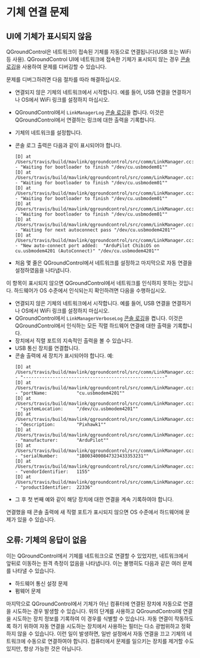 # 기체 연결 문제

## UI에 기체가 표시되지 않음

QGroundControl은 네트워크이 접속된 기체를 자동으로 연결됩니다(USB 또는 WiFi 등 사용). QGroundControl UI에 네트워크에 접속한 기체가 표시되지 않는 경우 [콘솔 로깅](../SettingsView/console_logging.md)을 사용하여 문제를 디버깅할 수 있습니다.

문제를 디버그하려면 다음 절차를 따라 해결하십시오.

* 연결되지 않은 기체의 네트워크에서 시작합니다. 예를 들어, USB 연결을 연결하거나 OS에서 WiFi 링크를 설정하지 마십시오.
* QGroundControl에서 `LinkManagerLog` [콘솔 로깅](../SettingsView/console_logging.md)을 켭니다. 이것은 QGroundControl에서 연결하는 링크에 대한 출력을 기록합니다.
* 기체의 네트워크를 설정합니다.
* 콘솔 로그 출력은 다음과 같이 표시되어야 합니다.

  ```
  [D] at /Users/travis/build/mavlink/qgroundcontrol/src/comm/LinkManager.cc:563 - "Waiting for bootloader to finish "/dev/cu.usbmodem01""
  [D] at /Users/travis/build/mavlink/qgroundcontrol/src/comm/LinkManager.cc:563 - "Waiting for bootloader to finish "/dev/cu.usbmodem01""
  [D] at /Users/travis/build/mavlink/qgroundcontrol/src/comm/LinkManager.cc:563 - "Waiting for bootloader to finish "/dev/cu.usbmodem01""
  [D] at /Users/travis/build/mavlink/qgroundcontrol/src/comm/LinkManager.cc:563 - "Waiting for bootloader to finish "/dev/cu.usbmodem01""
  [D] at /Users/travis/build/mavlink/qgroundcontrol/src/comm/LinkManager.cc:572 - "Waiting for next autoconnect pass "/dev/cu.usbmodem4201""
  [D] at /Users/travis/build/mavlink/qgroundcontrol/src/comm/LinkManager.cc:613 - "New auto-connect port added:  "ArduPilot ChibiOS on cu.usbmodem4201 (AutoConnect)" "/dev/cu.usbmodem4201""
  ```
* 처음 몇 줄은 QGroundControl에서 네트워크를 설정하고 마지막으로 자동 연결을 설정하였음을 나타냅니다.

이 항목이 표시되지 않으면 QGroundControl에서 네트워크를 인식하지 못하는 것입니다. 하드웨어가 OS 수준에서 인식되는지 확인하려면 다음을 수행하십시오.

* 연결되지 않은 기체의 네트워크에서 시작합니다. 예를 들어, USB 연결을 연결하거나 OS에서 WiFi 링크를 설정하지 마십시오.
* QGroundControl에서 `LinkManagerVerboseLog` [콘솔 로깅](../SettingsView/console_logging.md)을 켭니다. 이것은 QGroundControl에서 인식하는 모든 직렬 하드웨어 연결에 대한 출력을 기록합니다.
* 장치에서 직렬 포트의 지속적인 출력을 볼 수 있습니다.
* USB 통신 장치를 연결합니다.
* 콘솔 출력에 새 장치가 표시되어야 합니다. 예:
  ```
  [D] at /Users/travis/build/mavlink/qgroundcontrol/src/comm/LinkManager.cc:520 - "-----------------------------------------------------"
  [D] at /Users/travis/build/mavlink/qgroundcontrol/src/comm/LinkManager.cc:521 - "portName:           "cu.usbmodem4201""
  [D] at /Users/travis/build/mavlink/qgroundcontrol/src/comm/LinkManager.cc:522 - "systemLocation:     "/dev/cu.usbmodem4201""
  [D] at /Users/travis/build/mavlink/qgroundcontrol/src/comm/LinkManager.cc:523 - "description:        "Pixhawk1""
  [D] at /Users/travis/build/mavlink/qgroundcontrol/src/comm/LinkManager.cc:524 - "manufacturer:       "ArduPilot""
  [D] at /Users/travis/build/mavlink/qgroundcontrol/src/comm/LinkManager.cc:525 - "serialNumber:       "1B0034000847323433353231""
  [D] at /Users/travis/build/mavlink/qgroundcontrol/src/comm/LinkManager.cc:526 - "vendorIdentifier:   1155"
  [D] at /Users/travis/build/mavlink/qgroundcontrol/src/comm/LinkManager.cc:527 - "productIdentifier:  22336"
  ```
* 그 후 첫 번째 예와 같이 해당 장치에 대한 연결을 계속 기록하여야 합니다.

연결했을 때 콘솔 출력에 새 직렬 포트가 표시되지 않으면 OS 수준에서 하드웨어에 문제가 있을 수 있습니다.

## 오류: 기체의 응답이 없음

이는 QGroundControl에서 기체를 네트워크으로 연결할 수 있었지만, 네트워크에서 앞뒤로 이동하는 원격 측정이 없음을 나타냅니다. 이는 불행히도 다음과 같은 여러 문제를 나타낼 수 있습니다.

* 하드웨어 통신 설정 문제
* 펌웨어 문제

마지막으로 QGroundControl에서 기체가 아닌 컴퓨터에 연결된 장치에 자동으로 연결을 시도하는 경우 발생할 수 있습니다. 위의 단계를 사용하고 QGroundControl에 연결을 시도하는 장치 정보를 기록하여 이 경우를 식별할 수 있습니다. 자동 연결이 작동하도록 하기 위하여 자동 연결을 시도하는 장치에서 사용하는 필터는 다소 광범위하고 정확하지 않을 수 있습니다. 이런 일이 발생하면, 일반 설정에서 자동 연결을 끄고 기체의 네트워크에 수동으로 연결하여야 합니다. 컴퓨터에서 문제를 일으키는 장치를 제거할 수도 있지만, 항상 가능한 것은 아닙니다.
